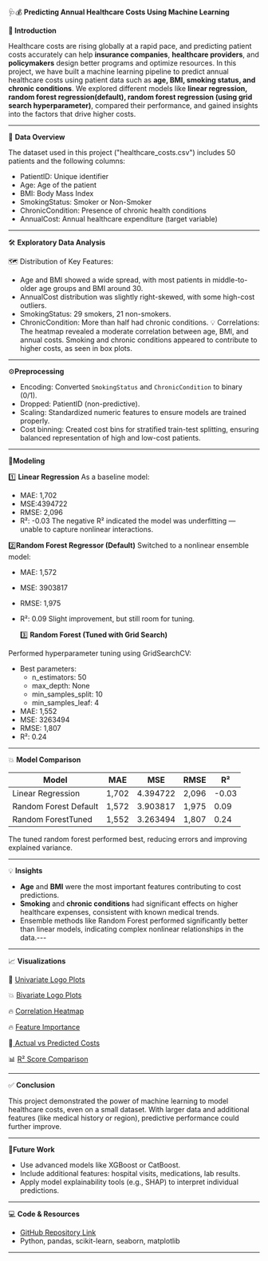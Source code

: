 🩺💰 **Predicting Annual Healthcare Costs Using Machine Learning**

 **📄 Introduction**
 
Healthcare costs are rising globally at a rapid pace, and predicting patient costs accurately can help **insurance companies**, **healthcare providers**, and **policymakers** design better programs and optimize resources. In this project, we have built a machine learning pipeline to predict annual healthcare costs using patient data such as **age, BMI, smoking status, and chronic conditions**. We explored different models like **linear regression, random forest regression(default), random forest regression (using grid search hyperparameter)**, compared their performance, and gained insights into the factors that drive higher costs.

---
 🔎 **Data Overview**
 
The dataset used in this project ("healthcare_costs.csv") includes 50 patients and the following columns:
- PatientID: Unique identifier
- Age: Age of the patient
- BMI: Body Mass Index
- SmokingStatus: Smoker or Non-Smoker
- ChronicCondition: Presence of chronic health conditions
- AnnualCost: Annual healthcare expenditure (target variable)
---
🛠 **Exploratory Data Analysis**

🗺 Distribution of Key Features:
- Age and BMI showed a wide spread, with most patients in middle-to-older age groups and BMI around 30.
- AnnualCost distribution was slightly right-skewed, with some high-cost outliers.
- SmokingStatus: 29 smokers, 21 non-smokers.
- ChronicCondition: More than half had chronic conditions.
 💡 Correlations:
The heatmap revealed a moderate correlation between age, BMI, and annual costs. Smoking and chronic conditions appeared to contribute to higher costs, as seen in box plots.
---
 ⚙️**Preprocessing**
 
- Encoding: Converted `SmokingStatus` and `ChronicCondition` to binary (0/1).
- Dropped: PatientID (non-predictive).
- Scaling: Standardized numeric features to ensure models are trained properly.
- Cost binning: Created cost bins for stratified train-test splitting, ensuring balanced representation of high and low-cost patients.
 ---
 🤖**Modeling**
 
 1️⃣ **Linear Regression**
As a baseline model:
- MAE: 1,702
- MSE:4394722    
- RMSE: 2,096
- R²: -0.03
The negative R² indicated the model was underfitting — unable to capture nonlinear interactions.

 2️⃣**Random Forest Regressor (Default)**
Switched to a nonlinear ensemble model:
- MAE: 1,572
- MSE: 3903817 
- RMSE: 1,975
- R²: 0.09
Slight improvement, but still room for tuning.

  3️⃣ **Random Forest (Tuned with Grid Search)**
  
Performed hyperparameter tuning using GridSearchCV:
- Best parameters:
  - n_estimators: 50
  - max_depth: None
  - min_samples_split: 10
  - min_samples_leaf: 4
- MAE: 1,552
- MSE: 3263494
- RMSE: 1,807
- R²: 0.24
 ---
   💥 **Model Comparison**

| Model                | MAE   |  MSE   | RMSE  |   R²  |
|----------------------|-------|------- |------ |-------| 
| Linear Regression    | 1,702 |4.394722 |2,096 | -0.03 |
| Random Forest Default| 1,572 |3.903817 |1,975 | 0.09  |
| Random ForestTuned   | 1,552 |3.263494 |1,807 | 0.24  |

The tuned random forest performed best, reducing errors and improving explained variance.

---
💡 **Insights**

- **Age** and **BMI** were the most important features contributing to cost predictions.
- **Smoking** and **chronic conditions** had significant effects on higher healthcare expenses, consistent with known medical trends.
- Ensemble methods like Random Forest performed significantly better than linear models, indicating complex nonlinear relationships in the data.---

---

📈 **Visualizations**

🎯 [Univariate Logo Plots](https://github.com/Somasree12/Health-Care-Cost-Prediction/blob/main/Univariate.png)

💥 [Bivariate Logo Plots](https://github.com/Somasree12/Health-Care-Cost-Prediction/blob/main/Bivariate.jpg)

🔥 [Correlation Heatmap](https://github.com/Somasree12/Health-Care-Cost-Prediction/blob/main/Correlation%20Heatmap.png)

🔥 [Feature Importance](https://github.com/Somasree12/Health-Care-Cost-Prediction/blob/main/Feature%20Importance.png)

🎯[ Actual vs Predicted Costs](https://github.com/Somasree12/Health-Care-Cost-Prediction/blob/main/Actual%20vs%20Predic.png)

📊 [R² Score Comparison](https://github.com/Somasree12/Health-Care-Cost-Prediction/blob/main/R2%20Compare.png)


---
 ✅ **Conclusion**
 
This project demonstrated the power of machine learning to model healthcare costs, even on a small dataset. With larger data and additional features (like medical history or region), predictive performance could further improve.

---
💬**Future Work**

- Use advanced models like XGBoost or CatBoost.
- Include additional features: hospital visits, medications, lab results.
- Apply model explainability tools (e.g., SHAP) to interpret individual predictions.
---

 💻 **Code & Resources**
 
- [GitHub Repository Link]( https://github.com/Somasree12/Health-Care-Cost-Prediction/blob/main/health_care.ipynb)
- Python, pandas, scikit-learn, seaborn, matplotlib

---
